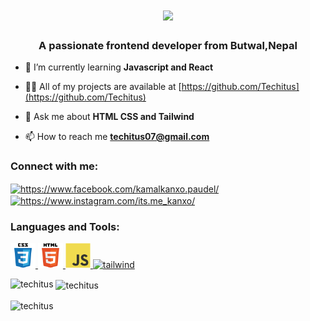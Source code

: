 <h1 align="center">
<a href="https://github.com/Techitus">
<img src="https://readme-typing-svg.herokuapp.com?color=black&size=26&center=true&vCenter=true&width=900&lines=Hi%2C+I+am+Kamal+Paudel">
</a>
<h3 align="center">A passionate frontend developer from Butwal,Nepal</h3>

- 🌱 I’m currently learning **Javascript and React**

- 👨‍💻 All of my projects are available at [https://github.com/Techitus](https://github.com/Techitus)

- 💬 Ask me about **HTML CSS and Tailwind**

- 📫 How to reach me **techitus07@gmail.com**

<h3 align="left">Connect with me:</h3>
<p align="left">
<a href="https://fb.com/https://www.facebook.com/kamalkanxo.paudel/" target="blank"><img align="center" src="https://raw.githubusercontent.com/rahuldkjain/github-profile-readme-generator/master/src/images/icons/Social/facebook.svg" alt="https://www.facebook.com/kamalkanxo.paudel/" height="30" width="40" /></a>
<a href="https://instagram.com/https://www.instagram.com/its.me_kanxo/" target="blank"><img align="center" src="https://raw.githubusercontent.com/rahuldkjain/github-profile-readme-generator/master/src/images/icons/Social/instagram.svg" alt="https://www.instagram.com/its.me_kanxo/" height="30" width="40" /></a>
</p>

<h3 align="left">Languages and Tools:</h3>
<p align="left"> <a href="https://www.w3schools.com/css/" target="_blank" rel="noreferrer"> <img src="https://raw.githubusercontent.com/devicons/devicon/master/icons/css3/css3-original-wordmark.svg" alt="css3" width="40" height="40"/> </a> <a href="https://www.w3.org/html/" target="_blank" rel="noreferrer"> <img src="https://raw.githubusercontent.com/devicons/devicon/master/icons/html5/html5-original-wordmark.svg" alt="html5" width="40" height="40"/> </a> <a href="https://developer.mozilla.org/en-US/docs/Web/JavaScript" target="_blank" rel="noreferrer"> <img src="https://raw.githubusercontent.com/devicons/devicon/master/icons/javascript/javascript-original.svg" alt="javascript" width="40" height="40"/> </a> <a href="https://tailwindcss.com/" target="_blank" rel="noreferrer"> <img src="https://www.vectorlogo.zone/logos/tailwindcss/tailwindcss-icon.svg" alt="tailwind" width="40" height="40"/> </a> </p>

<p><img align="left" src="https://github-readme-stats.vercel.app/api/top-langs?username=techitus&show_icons=true&locale=en&layout=compact" alt="techitus" /></p>

<p>&nbsp;<img align="center" src="https://github-readme-stats.vercel.app/api?username=techitus&show_icons=true&locale=en" alt="techitus" /></p>

<p><img align="center" src="https://github-readme-streak-stats.herokuapp.com/?user=techitus&" alt="techitus" /></p>
